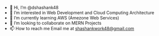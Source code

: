 - 👋 Hi, I’m @dshashank48
- 👀 I’m interested in Web Development and Cloud Computing Architecture
- 🌱 I’m currently learning AWS (Amezone Web Services)
- 💞️ I’m looking to collaborate on MERN Projects
- 📫 How to reach me Email me at shashankwork48@gmail.com

<!---
dshashank48/dshashank48 is a ✨ special ✨ repository because its `README.md` (this file) appears on your GitHub profile.
You can click the Preview link to take a look at your changes.
--->
